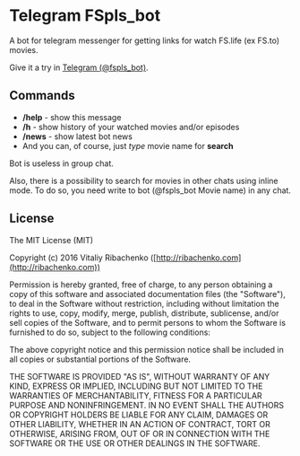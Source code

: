 # Telegram FSpls_bot
A bot for telegram messenger for getting links for watch FS.life (ex FS.to) movies.

Give it a try in [Telegram (@fspls_bot)](https://telegram.me/fspls_bot).

## Commands
* **/help** - show this message
* **/h** - show history of your watched movies and/or episodes
* **/news** - show latest bot news
* And you can, of course, just *type* movie name for **search**

Bot is useless in group chat.

Also, there is a possibility to search for movies in other chats using inline mode.
To do so, you need write to bot (@fspls_bot Movie name) in any chat.

## License
The MIT License (MIT)

Copyright (c) 2016 Vitaliy Ribachenko ([http://ribachenko.com](http://ribachenko.com))

Permission is hereby granted, free of charge, to any person obtaining a copy
of this software and associated documentation files (the "Software"), to deal
in the Software without restriction, including without limitation the rights
to use, copy, modify, merge, publish, distribute, sublicense, and/or sell
copies of the Software, and to permit persons to whom the Software is
furnished to do so, subject to the following conditions:

The above copyright notice and this permission notice shall be included in all
copies or substantial portions of the Software.

THE SOFTWARE IS PROVIDED "AS IS", WITHOUT WARRANTY OF ANY KIND, EXPRESS OR
IMPLIED, INCLUDING BUT NOT LIMITED TO THE WARRANTIES OF MERCHANTABILITY,
FITNESS FOR A PARTICULAR PURPOSE AND NONINFRINGEMENT. IN NO EVENT SHALL THE
AUTHORS OR COPYRIGHT HOLDERS BE LIABLE FOR ANY CLAIM, DAMAGES OR OTHER
LIABILITY, WHETHER IN AN ACTION OF CONTRACT, TORT OR OTHERWISE, ARISING FROM,
OUT OF OR IN CONNECTION WITH THE SOFTWARE OR THE USE OR OTHER DEALINGS IN THE
SOFTWARE.